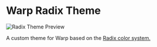 # Warp Radix Theme

![Radix Theme Preview](https://user-images.githubusercontent.com/18423853/191627577-5ffc05a4-b3f2-484e-84a4-2aa17f49bb0f.png)

A custom theme for Warp based on the [Radix color system.](https://www.radix-ui.com/colors)
